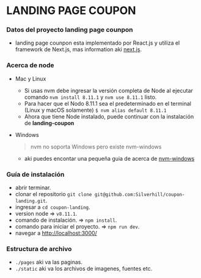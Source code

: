 # LANDING PAGE COUPON

### Datos del proyecto landing page counpon

* landing page counpon esta implementado por React.js y utiliza el framework de Next.js, mas information aki [next,js](https://github.com/zeit/next.js/).

### Acerca de node
* Mac y Linux
	* Si usas nvm debe ingresar la versión completa de Node al ejecutar 	comando `nvm install 8.11.1` y `nvm use 8.11.1` listo.
	* Para hacer que el Nodo 8.11.1 sea el predeterminado en el 	terminal (Linux y macOS solamente) `$ nvm alias default 8.11.1`
	* Ahora que tiene Node instalado, puede continuar con la 	instalación de **landing-coupon**

* Windows
	> nvm no soporta Windows pero existe nvm-windows

	* aki puedes encontar una pequeña guia de acerca de [nvm-windows](http://www.nodenica.com/como-instalar-nvm/)

### Guía de instalación

* abrir terminar.
* clonar el repositorio `git clone git@github.com:Silverhill/coupon-landing.git`.
* ingresar a  `cd coupon-landing`.
* version node => `v8.11.1`.
* comando de instalación. =>  `npm install`.
* comando para iniciar el proyecto. =>  `npm run dev`.
* navegar a [http://localhost:3000/](http://localhost:3000/)

### Estructura de archivo

* `./pages` aki va las paginas.
* `./static` aki va los archivos de imagenes, fuentes etc.